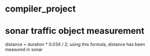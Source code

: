 # compiler_project
# sonar traffic object measurement

distance = duration * 0.034 / 2; using this formula, distance has been measured in sonar
